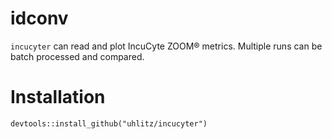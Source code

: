 idconv
================

`incucyter` can read and plot IncuCyte ZOOM® metrics. Multiple runs can be batch processed and compared.

Installation
============


    devtools::install_github("uhlitz/incucyter")
